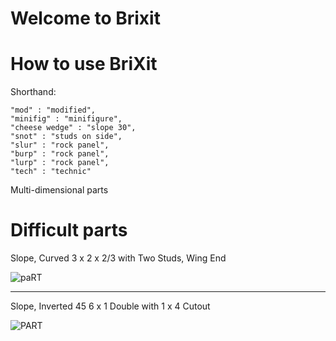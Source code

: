# Welcome to Brixit

# How to use BriXit

Shorthand:

    "mod" : "modified",
    "minifig" : "minifigure",
    "cheese wedge" : "slope 30",
    "snot" : "studs on side",
    "slur" : "rock panel",
    "burp" : "rock panel",
    "lurp" : "rock panel",
    "tech" : "technic"

Multi-dimensional parts

# Difficult parts

Slope, Curved 3 x 2 x 2/3 with Two Studs, Wing End

![paRT](http://img.bricklink.com/ItemImage/PL/47456.png)

---

Slope, Inverted 45 6 x 1 Double with 1 x 4 Cutout

![PART](https://img.bricklink.com/ItemImage/PN/85/52501.png)
